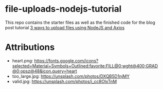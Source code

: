 # file-uploads-nodejs-tutorial
This repo contains the starter files as well as the finished code for the blog post tutorial [3 ways to upload files using NodeJS and Axios](https://www.saurabhmisra.dev/file-uploads-nodejs/)

# Attributions
- heart.png: https://fonts.google.com/icons?selected=Material+Symbols+Outlined:favorite:FILL@0;wght@400;GRAD@0;opsz@48&icon.query=heart
- too_large.jpg: https://unsplash.com/photos/DXQB5D1njMY
- valid.jpg: https://unsplash.com/photos/j_cc8OlxTnM
